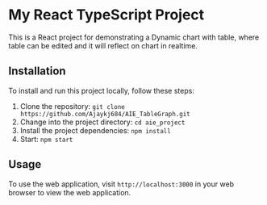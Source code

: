# My React TypeScript Project

This is a React project for demonstrating a Dynamic chart with table, where table can be edited and it will reflect on chart in realtime.

## Installation

To install and run this project locally, follow these steps:

1. Clone the repository: `git clone https://github.com/Ajaykj684/AIE_TableGraph.git`
2. Change into the project directory: `cd aie_project`
3. Install the project dependencies: `npm install`
4. Start: `npm start`

## Usage

To use the web application, visit `http://localhost:3000` in your web browser to view the web application.



